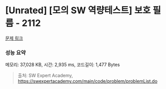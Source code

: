 # [Unrated] [모의 SW 역량테스트] 보호 필름 - 2112 

[문제 링크](https://swexpertacademy.com/main/code/problem/problemDetail.do?contestProbId=AV5V1SYKAaUDFAWu) 

### 성능 요약

메모리: 37,028 KB, 시간: 2,935 ms, 코드길이: 1,477 Bytes



> 출처: SW Expert Academy, https://swexpertacademy.com/main/code/problem/problemList.do
